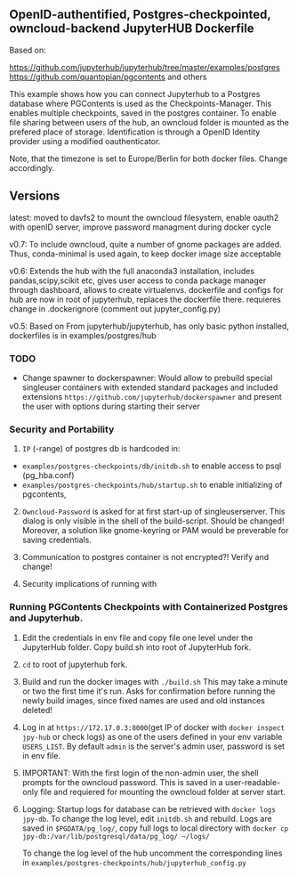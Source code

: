 ## OpenID-authentified, Postgres-checkpointed, owncloud-backend JupyterHUB Dockerfile

Based on:

https://github.com/jupyterhub/jupyterhub/tree/master/examples/postgres
https://github.com/quantopian/pgcontents
and others

This example shows how you can connect Jupyterhub to a Postgres database
where PGContents is used as the Checkpoints-Manager. This enables multiple checkpoints, saved in the
postgres container. To enable file sharing between users of the hub, an owncloud
folder is mounted as the prefered place of storage. Identification is through a OpenID Identity provider using
a modified oauthenticator. 

Note, that the timezone is set to Europe/Berlin for both docker files. Change accordingly.

## Versions

latest: moved to davfs2 to mount the owncloud filesystem, enable oauth2 with openID server, improve password managment during docker cycle

v0.7: To include owncloud, quite a number of gnome packages are added. Thus, conda-minimal is used again, to keep docker image size acceptable

v0.6: Extends the hub with the full anaconda3 installation, includes pandas,scipy,scikit etc, gives user access to conda package manager through dashboard, allows to create virtualenvs. dockerfile and configs for hub are now in root of jupyterhub, replaces the dockerfile there. requieres change in .dockerignore (comment out jupyter_config.py)

v0.5: Based on From jupyterhub/jupyterhub, has only basic python installed, dockerfiles is in examples/postgres/hub

### TODO


<!---
Hardcoded passwords in the db Dockerfile have been changed to env variables supplied at run time
Same problem applies to the jupyter_notebook_config.py file. Here,
I do not yet know how to pass env variables from host -> docker -> singleusernotebook

Solved: setting c.Spawner.env_keep!
-->
<!---
- Include ldapauthenticator plugin (or openID connect ?):
`https://github.com/jupyterhub/ldapauthenticator`

Solved: OAuthenticator from jupyterhub can be changed to accept credentials from mitreID server at mpi
-->

- Change spawner to dockerspawner:
Would allow to prebuild special singleuser containers with extended standard packages and included extensions
`https://github.com/jupyterhub/dockerspawner`
and present the user with options  during starting their server

<!---
Alternative:
Install full conda env for all users. see v0.6
-->

<!---
Change filesystem to Owncloud:

Solved: By mounting with davfs2
-->

### Security and Portability

1. `IP` (-range) of postgres db is hardcoded in:
  - `examples/postgres-checkpoints/db/initdb.sh` to enable access to psql (pg_hba.conf)
  - `examples/postgres-checkpoints/hub/startup.sh` to enable initializing of pgcontents,


2. `Owncloud-Password` is asked for at first start-up of singleuserserver. This dialog
    is only visible in the shell of the build-script. Should be changed! Moreover,
    a solution like gnome-keyring or PAM would be preverable for saving credentials.

3. Communication to postgres container is not encrypted?! Verify and change!

4. Security implications of running with 

### Running PGContents Checkpoints with Containerized Postgres and Jupyterhub.

1. Edit the credentials in env file and copy file one level under the JupyterHub folder.
   Copy build.sh into root of JupyterHub fork.

2. `cd` to root of jupyterhub fork.

3. Build and run the docker images with `./build.sh`
   This may take a minute or two the first time it's run.
   Asks for confirmation before running the newly build images, since fixed names are used and
   old instances deleted!

4. Log in at `https://172.17.0.3:8000`(get IP of docker with `docker inspect jpy-hub` or
   check logs) as one of the users defined in your env variable `USERS_LIST`.
   By default `admin` is the server's admin user, password is set in env file.

5. IMPORTANT: With the first login of the non-admin user, the shell prompts for the owncloud password.
   This is saved in a user-readable-only file and requiered for mounting the owncloud folder at server start.

6. Logging:
    Startup logs for database can be retrieved with `docker logs jpy-db`. To change the log level, edit `initdb.sh` and rebuild.
    Logs are saved in `$PGDATA/pg_log/`, copy full logs to local directory with
    `docker cp jpy-db:/var/lib/postgresql/data/pg_log/ ~/logs/`

    To change the log level of the hub uncomment the corresponding lines in
    `examples/postgres-checkpoints/hub/jupyterhub_config.py`
